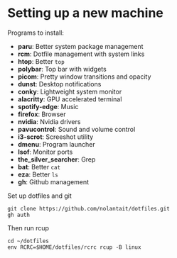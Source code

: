# Setting up a new machine

Programs to install:

- **paru**: Better system package management
- **rcm**: Dotfile management with system links
- **htop**: Better `top`
- **polybar**: Top bar with widgets
- **picom**: Pretty window transitions and opacity
- **dunst**: Desktop notifications
- **conky**: Lightweight system monitor
- **alacritty**: GPU accelerated terminal
- **spotify-edge**: Music
- **firefox**: Browser
- **nvidia**: Nvidia drivers
- **pavucontrol**: Sound and volume control
- **i3-scrot**: Screeshot utility
- **dmenu**: Program launcher
- **lsof**: Monitor ports
- **the_silver_searcher**: Grep
- **bat**: Better `cat`
- **eza**: Better `ls`
- **gh**: Github management

Set up dotfiles and git

```
git clone https://github.com/nolantait/dotfiles.git
gh auth
```

Then run rcup

```
cd ~/dotfiles
env RCRC=$HOME/dotfiles/rcrc rcup -B linux
```
